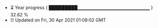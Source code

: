- ⏳ Year progress { █████████▁▁▁▁▁▁▁▁▁▁▁▁▁▁▁▁▁▁▁▁▁ } 32.62 %
- ⏰ Updated on Fri, 30 Apr 2021 01:08:02 GMT

